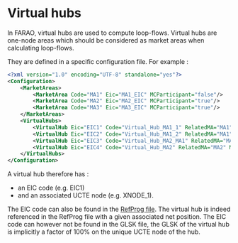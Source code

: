 # Virtual hubs

In FARAO, virtual hubs are used to compute loop-flows. Virtual hubs are one-node areas which should be considered as market areas when calculating loop-flows.

They are defined in a specific configuration file. For example :

~~~xml
<?xml version="1.0" encoding="UTF-8" standalone="yes"?>
<Configuration>
    <MarketAreas>
        <MarketArea Code="MA1" Eic="MA1_EIC" MCParticipant="false"/>
        <MarketArea Code="MA2" Eic="MA2_EIC" MCParticipant="true"/>
        <MarketArea Code="MA3" Eic="MA3_EIC" MCParticipant="true"/>
    </MarketAreas>
    <VirtualHubs>
        <VirtualHub Eic="EIC1" Code="Virtual_Hub_MA1_1" RelatedMA="MA1" MCParticipant="true" NodeName="XNODE_1"/>
        <VirtualHub Eic="EIC2" Code="Virtual_Hub_MA1_2" RelatedMA="MA1" MCParticipant="false" NodeName="XNODE_2"/>
        <VirtualHub Eic="EIC3" Code="Virtual_Hub_MA2_MA1" RelatedMA="MA2" MCParticipant="true" NodeName="XNODE_3"/>
        <VirtualHub Eic="EIC4" Code="Virtual_Hub_MA2" RelatedMA="MA2" MCParticipant="false" NodeName="XNODE_4"/>
    </VirtualHubs>
</Configuration>

~~~

A virtual hub therefore has : 
- an EIC code (e.g. EIC1) 
- and an associated UCTE node (e.g. XNODE_1).

The EIC code can also be found in the [RefProg file](reference-program). The virtual hub is indeed referenced in the RefProg file with a given associated net position.
The EIC code can however not be found in the GLSK file, the GLSK of the virtual hub is implicitly a factor of 100% on the unique UCTE node of the hub.


